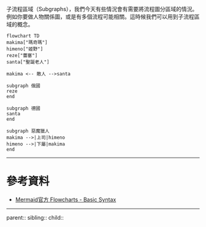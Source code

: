 子流程區域（Subgraphs），我們今天有些情況會有需要將流程圖分區域的情況。例如你要做人物關係圖，或是有多個流程可能相關。這時候我們可以用到子流程區域的概念。

```mermaid
flowchart TD
makima["瑪奇瑪"]
himeno["姬野"]
reze["蕾塞"]
santa["聖誕老人"]

makima <-- 敵人 -->santa

subgraph 俄國
reze
end

subgraph 德國
santa
end

subgraph 惡魔獵人
makima -->|上司|himeno
himeno -->|下屬|makima
end
```
- - -
# 參考資料
- [Mermaid官方 Flowcharts - Basic Syntax](https://mermaid.js.org/syntax/flowchart.html#tagged-process-tagged-rectangle)
- - -
parent::
sibling::
child::